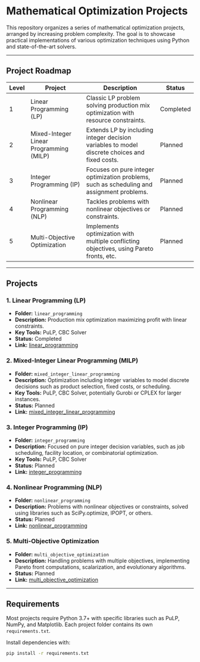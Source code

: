 # Mathematical Optimization Projects

This repository organizes a series of mathematical optimization projects, arranged by increasing problem complexity. The goal is to showcase practical implementations of various optimization techniques using Python and state-of-the-art solvers.

---

## Project Roadmap

| Level | Project                              | Description                                                                                     | Status    |
|-------|------------------------------------|-------------------------------------------------------------------------------------------------|-----------|
| 1     | Linear Programming (LP)             | Classic LP problem solving production mix optimization with resource constraints.               | Completed |
| 2     | Mixed-Integer Linear Programming (MILP) | Extends LP by including integer decision variables to model discrete choices and fixed costs.    | Planned   |
| 3     | Integer Programming (IP)            | Focuses on pure integer optimization problems, such as scheduling and assignment problems.      | Planned   |
| 4     | Nonlinear Programming (NLP)         | Tackles problems with nonlinear objectives or constraints.                                      | Planned   |
| 5     | Multi-Objective Optimization        | Implements optimization with multiple conflicting objectives, using Pareto fronts, etc.         | Planned   |

---

## Projects

### 1. Linear Programming (LP)

- **Folder:** `linear_programming`
- **Description:** Production mix optimization maximizing profit with linear constraints.
- **Key Tools:** PuLP, CBC Solver
- **Status:** Completed  
- **Link:** [linear_programming](https://github.com/thiagogsdsa/mathematical-optimization-projects/tree/main/Production_Mix_Optimization)

### 2. Mixed-Integer Linear Programming (MILP)

- **Folder:** `mixed_integer_linear_programming`
- **Description:** Optimization including integer variables to model discrete decisions such as product selection, fixed costs, or scheduling.
- **Key Tools:** PuLP, CBC Solver, potentially Gurobi or CPLEX for larger instances.
- **Status:** Planned  
- **Link:** [mixed_integer_linear_programming](./mixed_integer_linear_programming)

### 3. Integer Programming (IP)

- **Folder:** `integer_programming`
- **Description:** Focused on pure integer decision variables, such as job scheduling, facility location, or combinatorial optimization.
- **Key Tools:** PuLP, CBC Solver
- **Status:** Planned  
- **Link:** [integer_programming](./integer_programming)

### 4. Nonlinear Programming (NLP)

- **Folder:** `nonlinear_programming`
- **Description:** Problems with nonlinear objectives or constraints, solved using libraries such as SciPy.optimize, IPOPT, or others.
- **Status:** Planned  
- **Link:** [nonlinear_programming](./nonlinear_programming)

### 5. Multi-Objective Optimization

- **Folder:** `multi_objective_optimization`
- **Description:** Handling problems with multiple objectives, implementing Pareto front computations, scalarization, and evolutionary algorithms.
- **Status:** Planned  
- **Link:** [multi_objective_optimization](./multi_objective_optimization)

---

## Requirements

Most projects require Python 3.7+ with specific libraries such as PuLP, NumPy, and Matplotlib. Each project folder contains its own `requirements.txt`.

Install dependencies with:

```bash
pip install -r requirements.txt
